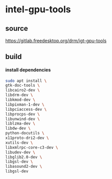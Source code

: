 # intel-gpu-tools

## source
https://gitlab.freedesktop.org/drm/igt-gpu-tools

## build

#### install dependencies
```bash
sudo apt install \
gtk-doc-tools \
libcairo2-dev \
libdrm-dev \
libkmod-dev \
libpixman-1-dev \
libpciaccess-dev \
libprocps-dev \
libunwind-dev \
liblzma-dev \
libdw-dev \
python-docutils \
x11proto-dri2-dev \
xutils-dev \
libxmlrpc-core-c3-dev \
libudev-dev \
libglib2.0-dev \
libgsl-dev \
libasound2-dev \
libgsl-dev
```
